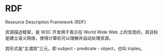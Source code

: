 # RDF

Resource Description Framework (RDF)

资源描述框架，是 W3C 开发用于表示在 World Wide Web 上的信息的，其目标是建立语义网络，使得计算机可以理解并自动处理资源。

其形式是“主谓宾”三元，即 subject - predicate - object，也叫 triples。